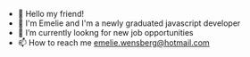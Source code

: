 - 👋 Hello my friend!
- 👀 I'm Emelie and I'm a newly graduated javascript developer
- 🌱 I’m currently lookng for new job opportunities
- 📫 How to reach me emelie.wensberg@hotmail.com

<!---
azayakaWen/azayakaWen is a ✨ special ✨ repository because its `README.md` (this file) appears on your GitHub profile.
You can click the Preview link to take a look at your changes.
--->
